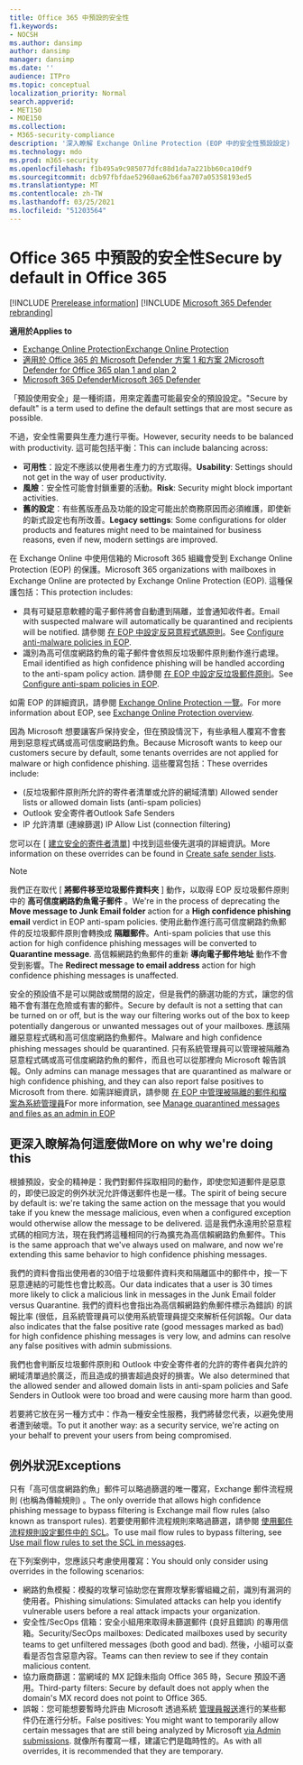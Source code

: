 ```yaml
---
title: Office 365 中預設的安全性
f1.keywords:
- NOCSH
ms.author: dansimp
author: dansimp
manager: dansimp
ms.date: ''
audience: ITPro
ms.topic: conceptual
localization_priority: Normal
search.appverid:
- MET150
- MOE150
ms.collection:
- M365-security-compliance
description: '深入瞭解 Exchange Online Protection (EOP 中的安全性預設設定) '
ms.technology: mdo
ms.prod: m365-security
ms.openlocfilehash: f1b495a9c985077dfc88d1da7a221bb60ca10df9
ms.sourcegitcommit: dcb97fbfdae52960ae62b6faa707a05358193ed5
ms.translationtype: MT
ms.contentlocale: zh-TW
ms.lasthandoff: 03/25/2021
ms.locfileid: "51203564"
---
```

# <a name="secure-by-default-in-office-365"></a><span data-ttu-id="73b1a-103">Office 365 中預設的安全性</span><span class="sxs-lookup"><span data-stu-id="73b1a-103">Secure by default in Office 365</span></span>

[!INCLUDE [Prerelease information](../includes/prerelease.md)]
[!INCLUDE [Microsoft 365 Defender rebranding](../includes/microsoft-defender-for-office.md)]

<span data-ttu-id="73b1a-104">**適用於**</span><span class="sxs-lookup"><span data-stu-id="73b1a-104">**Applies to**</span></span>
- [<span data-ttu-id="73b1a-105">Exchange Online Protection</span><span class="sxs-lookup"><span data-stu-id="73b1a-105">Exchange Online Protection</span></span>](exchange-online-protection-overview.md)
- [<span data-ttu-id="73b1a-106">適用於 Office 365 的 Microsoft Defender 方案 1 和方案 2</span><span class="sxs-lookup"><span data-stu-id="73b1a-106">Microsoft Defender for Office 365 plan 1 and plan 2</span></span>](defender-for-office-365.md)
- [<span data-ttu-id="73b1a-107">Microsoft 365 Defender</span><span class="sxs-lookup"><span data-stu-id="73b1a-107">Microsoft 365 Defender</span></span>](../defender/microsoft-365-defender.md)

<span data-ttu-id="73b1a-108">「預設使用安全」是一種術語，用來定義盡可能最安全的預設設定。</span><span class="sxs-lookup"><span data-stu-id="73b1a-108">"Secure by default" is a term used to define the default settings that are most secure as possible.</span></span>

<span data-ttu-id="73b1a-109">不過，安全性需要與生產力進行平衡。</span><span class="sxs-lookup"><span data-stu-id="73b1a-109">However, security needs to be balanced with productivity.</span></span> <span data-ttu-id="73b1a-110">這可能包括平衡：</span><span class="sxs-lookup"><span data-stu-id="73b1a-110">This can include balancing across:</span></span>

- <span data-ttu-id="73b1a-111">**可用性**：設定不應該以使用者生產力的方式取得。</span><span class="sxs-lookup"><span data-stu-id="73b1a-111">**Usability**: Settings should not get in the way of user productivity.</span></span>
- <span data-ttu-id="73b1a-112">**風險**：安全性可能會封鎖重要的活動。</span><span class="sxs-lookup"><span data-stu-id="73b1a-112">**Risk**: Security might block important activities.</span></span>
- <span data-ttu-id="73b1a-113">**舊的設定**：有些舊版產品及功能的設定可能出於商務原因而必須維護，即使新的新式設定也有所改善。</span><span class="sxs-lookup"><span data-stu-id="73b1a-113">**Legacy settings**: Some configurations for older products and features might need to be maintained for business reasons, even if new, modern settings are improved.</span></span>

<span data-ttu-id="73b1a-114">在 Exchange Online 中使用信箱的 Microsoft 365 組織會受到 Exchange Online Protection (EOP) 的保護。</span><span class="sxs-lookup"><span data-stu-id="73b1a-114">Microsoft 365 organizations with mailboxes in Exchange Online are protected by Exchange Online Protection (EOP).</span></span> <span data-ttu-id="73b1a-115">這種保護包括：</span><span class="sxs-lookup"><span data-stu-id="73b1a-115">This protection includes:</span></span>

- <span data-ttu-id="73b1a-116">具有可疑惡意軟體的電子郵件將會自動遭到隔離，並會通知收件者。</span><span class="sxs-lookup"><span data-stu-id="73b1a-116">Email with suspected malware will automatically be quarantined and recipients will be notified.</span></span> <span data-ttu-id="73b1a-117">請參閱 [在 EOP 中設定反惡意程式碼原則](configure-anti-malware-policies.md)。</span><span class="sxs-lookup"><span data-stu-id="73b1a-117">See [Configure anti-malware policies in EOP](configure-anti-malware-policies.md).</span></span>
- <span data-ttu-id="73b1a-118">識別為高可信度網路釣魚的電子郵件會依照反垃圾郵件原則動作進行處理。</span><span class="sxs-lookup"><span data-stu-id="73b1a-118">Email identified as high confidence phishing will be handled according to the anti-spam policy action.</span></span> <span data-ttu-id="73b1a-119">請參閱 [在 EOP 中設定反垃圾郵件原則](configure-your-spam-filter-policies.md)。</span><span class="sxs-lookup"><span data-stu-id="73b1a-119">See [Configure anti-spam policies in EOP](configure-your-spam-filter-policies.md).</span></span>

<span data-ttu-id="73b1a-120">如需 EOP 的詳細資訊，請參閱 [Exchange Online Protection 一覽](exchange-online-protection-overview.md)。</span><span class="sxs-lookup"><span data-stu-id="73b1a-120">For more information about EOP, see [Exchange Online Protection overview](exchange-online-protection-overview.md).</span></span>

<span data-ttu-id="73b1a-121">因為 Microsoft 想要讓客戶保持安全，但在預設情況下，有些承租人覆寫不會套用到惡意程式碼或高可信度網路釣魚。</span><span class="sxs-lookup"><span data-stu-id="73b1a-121">Because Microsoft wants to keep our customers secure by default, some tenants overrides are not applied for malware or high confidence phishing.</span></span> <span data-ttu-id="73b1a-122">這些覆寫包括：</span><span class="sxs-lookup"><span data-stu-id="73b1a-122">These overrides include:</span></span>

- <span data-ttu-id="73b1a-123"> (反垃圾郵件原則所允許的寄件者清單或允許的網域清單) </span><span class="sxs-lookup"><span data-stu-id="73b1a-123">Allowed sender lists or allowed domain lists (anti-spam policies)</span></span>
- <span data-ttu-id="73b1a-124">Outlook 安全寄件者</span><span class="sxs-lookup"><span data-stu-id="73b1a-124">Outlook Safe Senders</span></span>
- <span data-ttu-id="73b1a-125">IP 允許清單 (連線篩選) </span><span class="sxs-lookup"><span data-stu-id="73b1a-125">IP Allow List (connection filtering)</span></span>

<span data-ttu-id="73b1a-126">您可以在 [ [建立安全的寄件者清單](create-safe-sender-lists-in-office-365.md)] 中找到這些優先選項的詳細資訊。</span><span class="sxs-lookup"><span data-stu-id="73b1a-126">More information on these overrides can be found in [Create safe sender lists](create-safe-sender-lists-in-office-365.md).</span></span>

> [!NOTE]
> <span data-ttu-id="73b1a-127">我們正在取代 [ **將郵件移至垃圾郵件資料夾** ] 動作，以取得 EOP 反垃圾郵件原則中的 **高可信度網路釣魚電子郵件** 。</span><span class="sxs-lookup"><span data-stu-id="73b1a-127">We're in the process of deprecating the **Move message to Junk Email folder** action for a **High confidence phishing email** verdict in EOP anti-spam policies.</span></span> <span data-ttu-id="73b1a-128">使用此動作進行高可信度網路釣魚郵件的反垃圾郵件原則會轉換成 **隔離郵件**。</span><span class="sxs-lookup"><span data-stu-id="73b1a-128">Anti-spam policies that use this action for high confidence phishing messages will be converted to **Quarantine message**.</span></span> <span data-ttu-id="73b1a-129">高信賴網路釣魚郵件的重新 **導向電子郵件地址** 動作不會受到影響。</span><span class="sxs-lookup"><span data-stu-id="73b1a-129">The **Redirect message to email address** action for high confidence phishing messages is unaffected.</span></span>

<span data-ttu-id="73b1a-130">安全的預設值不是可以開啟或關閉的設定，但是我們的篩選功能的方式，讓您的信箱不會有潛在危險或有害的郵件。</span><span class="sxs-lookup"><span data-stu-id="73b1a-130">Secure by default is not a setting that can be turned on or off, but is the way our filtering works out of the box to keep potentially dangerous or unwanted messages out of your mailboxes.</span></span> <span data-ttu-id="73b1a-131">應該隔離惡意程式碼和高可信度網路釣魚郵件。</span><span class="sxs-lookup"><span data-stu-id="73b1a-131">Malware and high confidence phishing messages should be quarantined.</span></span> <span data-ttu-id="73b1a-132">只有系統管理員可以管理被隔離為惡意程式碼或高可信度網路釣魚的郵件，而且也可以從那裡向 Microsoft 報告誤報。</span><span class="sxs-lookup"><span data-stu-id="73b1a-132">Only admins can manage messages that are quarantined as malware or high confidence phishing, and they can also report false positives to Microsoft from there.</span></span> <span data-ttu-id="73b1a-133">如需詳細資訊，請參閱 [在 EOP 中管理被隔離的郵件和檔案為系統管理員](manage-quarantined-messages-and-files.md)</span><span class="sxs-lookup"><span data-stu-id="73b1a-133">For more information, see [Manage quarantined messages and files as an admin in EOP](manage-quarantined-messages-and-files.md)</span></span>

## <a name="more-on-why-were-doing-this"></a><span data-ttu-id="73b1a-134">更深入瞭解為何這麼做</span><span class="sxs-lookup"><span data-stu-id="73b1a-134">More on why we're doing this</span></span>

<span data-ttu-id="73b1a-135">根據預設，安全的精神是：我們對郵件採取相同的動作，即使您知道郵件是惡意的，即使已設定的例外狀況允許傳送郵件也是一樣。</span><span class="sxs-lookup"><span data-stu-id="73b1a-135">The spirit of being secure by default is: we're taking the same action on the message that you would take if you knew the message malicious, even when a configured exception would otherwise allow the message to be delivered.</span></span> <span data-ttu-id="73b1a-136">這是我們永遠用於惡意程式碼的相同方法，現在我們將這種相同的行為擴充為高信賴網路釣魚郵件。</span><span class="sxs-lookup"><span data-stu-id="73b1a-136">This is the same approach that we've always used on malware, and now we're extending this same behavior to high confidence phishing messages.</span></span>

<span data-ttu-id="73b1a-137">我們的資料會指出使用者的30倍于垃圾郵件資料夾和隔離區中的郵件中，按一下惡意連結的可能性也會比較高。</span><span class="sxs-lookup"><span data-stu-id="73b1a-137">Our data indicates that a user is 30 times more likely to click a malicious link in messages in the Junk Email folder versus Quarantine.</span></span> <span data-ttu-id="73b1a-138">我們的資料也會指出為高信賴網路釣魚郵件標示為錯誤) 的誤報比率 (很低，且系統管理員可以使用系統管理員提交來解析任何誤報。</span><span class="sxs-lookup"><span data-stu-id="73b1a-138">Our data also indicates that the false positive rate (good messages marked as bad) for high confidence phishing messages is very low, and admins can resolve any false positives with admin submissions.</span></span>

<span data-ttu-id="73b1a-139">我們也會判斷反垃圾郵件原則和 Outlook 中安全寄件者的允許的寄件者與允許的網域清單過於廣泛，而且造成的損害超過良好的損害。</span><span class="sxs-lookup"><span data-stu-id="73b1a-139">We also determined that the allowed sender and allowed domain lists in anti-spam policies and Safe Senders in Outlook were too broad and were causing more harm than good.</span></span>

<span data-ttu-id="73b1a-140">若要將它放在另一種方式中：作為一種安全性服務，我們將替您代表，以避免使用者遭到破壞。</span><span class="sxs-lookup"><span data-stu-id="73b1a-140">To put it another way: as a security service, we're acting on your behalf to prevent your users from being compromised.</span></span> 

## <a name="exceptions"></a><span data-ttu-id="73b1a-141">例外狀況</span><span class="sxs-lookup"><span data-stu-id="73b1a-141">Exceptions</span></span>

<span data-ttu-id="73b1a-142">只有「高可信度網路釣魚」郵件可以略過篩選的唯一覆寫，Exchange 郵件流程規則 (也稱為傳輸規則) 。</span><span class="sxs-lookup"><span data-stu-id="73b1a-142">The only override that allows high confidence phishing message to bypass filtering is Exchange mail flow rules (also known as transport rules).</span></span> <span data-ttu-id="73b1a-143">若要使用郵件流程規則來略過篩選，請參閱 [使用郵件流程規則設定郵件中的 SCL](use-mail-flow-rules-to-set-the-spam-confidence-level-scl-in-messages.md)。</span><span class="sxs-lookup"><span data-stu-id="73b1a-143">To use mail flow rules to bypass filtering, see [Use mail flow rules to set the SCL in messages](use-mail-flow-rules-to-set-the-spam-confidence-level-scl-in-messages.md).</span></span>

<span data-ttu-id="73b1a-144">在下列案例中，您應該只考慮使用覆寫：</span><span class="sxs-lookup"><span data-stu-id="73b1a-144">You should only consider using overrides in the following scenarios:</span></span>

- <span data-ttu-id="73b1a-145">網路釣魚模擬：模擬的攻擊可協助您在實際攻擊影響組織之前，識別有漏洞的使用者。</span><span class="sxs-lookup"><span data-stu-id="73b1a-145">Phishing simulations: Simulated attacks can help you identify vulnerable users before a real attack impacts your organization.</span></span>
- <span data-ttu-id="73b1a-146">安全性/SecOps 信箱：安全小組用來取得未篩選郵件 (良好且錯誤) 的專用信箱。</span><span class="sxs-lookup"><span data-stu-id="73b1a-146">Security/SecOps mailboxes: Dedicated mailboxes used by security teams to get unfiltered messages (both good and bad).</span></span> <span data-ttu-id="73b1a-147">然後，小組可以查看是否包含惡意內容。</span><span class="sxs-lookup"><span data-stu-id="73b1a-147">Teams can then review to see if they contain malicious content.</span></span>
- <span data-ttu-id="73b1a-148">協力廠商篩選：當網域的 MX 記錄未指向 Office 365 時，Secure 預設不適用。</span><span class="sxs-lookup"><span data-stu-id="73b1a-148">Third-party filters: Secure by default does not apply when the domain's MX record does not point to Office 365.</span></span>
- <span data-ttu-id="73b1a-149">誤報：您可能想要暫時允許由 Microsoft 透過系統 [管理員報送](admin-submission.md)進行的某些郵件仍在進行分析。</span><span class="sxs-lookup"><span data-stu-id="73b1a-149">False positives: You might want to temporarily allow certain messages that are still being analyzed by Microsoft [via Admin submissions](admin-submission.md).</span></span> <span data-ttu-id="73b1a-150">就像所有覆寫一樣，建議它們是臨時性的。</span><span class="sxs-lookup"><span data-stu-id="73b1a-150">As with all overrides, it is recommended that they are temporary.</span></span>
